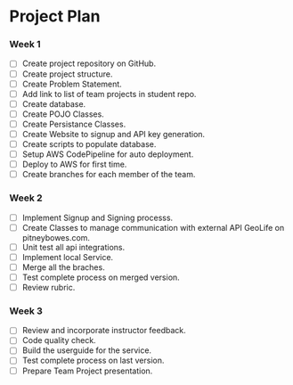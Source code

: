 # Project Plan

### Week 1
- [ ] Create project repository on GitHub.
- [ ] Create project structure.
- [ ] Create Problem Statement.
- [ ] Add link to list of team projects in student repo.
- [ ] Create database.
- [ ] Create POJO Classes.
- [ ] Create Persistance Classes.
- [ ] Create Website to signup and API key generation.
- [ ] Create scripts to populate database.
- [ ] Setup AWS CodePipeline for auto deployment.
- [ ] Deploy to AWS for first time.
- [ ] Create branches for each member of the team.

### Week 2
- [ ] Implement Signup and Signing processs.
- [ ] Create Classes to manage communication with external API GeoLife on pitneybowes.com.
- [ ] Unit test all api integrations.
- [ ] Implement local Service.
- [ ] Merge all the braches.
- [ ] Test complete process on merged version.
- [ ] Review rubric.

### Week 3
- [ ] Review and incorporate instructor feedback.
- [ ] Code quality check.
- [ ] Build the userguide for the service.
- [ ] Test complete process on last version.
- [ ] Prepare Team Project presentation.
